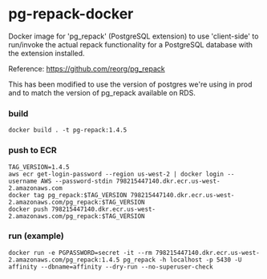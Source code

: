 # pg-repack-docker

Docker image for 'pg_repack' (PostgreSQL extension) to use 'client-side' to run/invoke the actual repack functionality 
for a PostgreSQL database with the extension installed.

Reference: https://github.com/reorg/pg_repack

This has been modified to use the version of postgres we're using in prod and to match the version of pg_repack available on RDS.


### build

    docker build . -t pg-repack:1.4.5

### push to ECR

    TAG_VERSION=1.4.5
    aws ecr get-login-password --region us-west-2 | docker login --username AWS --password-stdin 798215447140.dkr.ecr.us-west-2.amazonaws.com
    docker tag pg_repack:$TAG_VERSION 798215447140.dkr.ecr.us-west-2.amazonaws.com/pg_repack:$TAG_VERSION
    docker push 798215447140.dkr.ecr.us-west-2.amazonaws.com/pg_repack:$TAG_VERSION
    
### run (example)
    
    docker run -e PGPASSWORD=secret -it --rm 798215447140.dkr.ecr.us-west-2.amazonaws.com/pg_repack:1.4.5 pg_repack -h localhost -p 5430 -U affinity --dbname=affinity --dry-run --no-superuser-check

